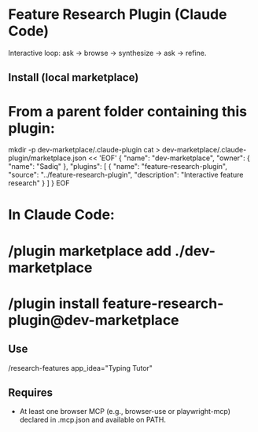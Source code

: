 # Feature Research Plugin (Claude Code)
Interactive loop: ask → browse → synthesize → ask → refine.

## Install (local marketplace)
# From a parent folder containing this plugin:
mkdir -p dev-marketplace/.claude-plugin
cat > dev-marketplace/.claude-plugin/marketplace.json << 'EOF'
{
  "name": "dev-marketplace",
  "owner": { "name": "Sadiq" },
  "plugins": [
    { "name": "feature-research-plugin", "source": "../feature-research-plugin", "description": "Interactive feature research" }
  ]
}
EOF

# In Claude Code:
# /plugin marketplace add ./dev-marketplace
# /plugin install feature-research-plugin@dev-marketplace

## Use
/research-features app_idea="Typing Tutor"

## Requires
- At least one browser MCP (e.g., browser-use or playwright-mcp) declared in .mcp.json and available on PATH.
